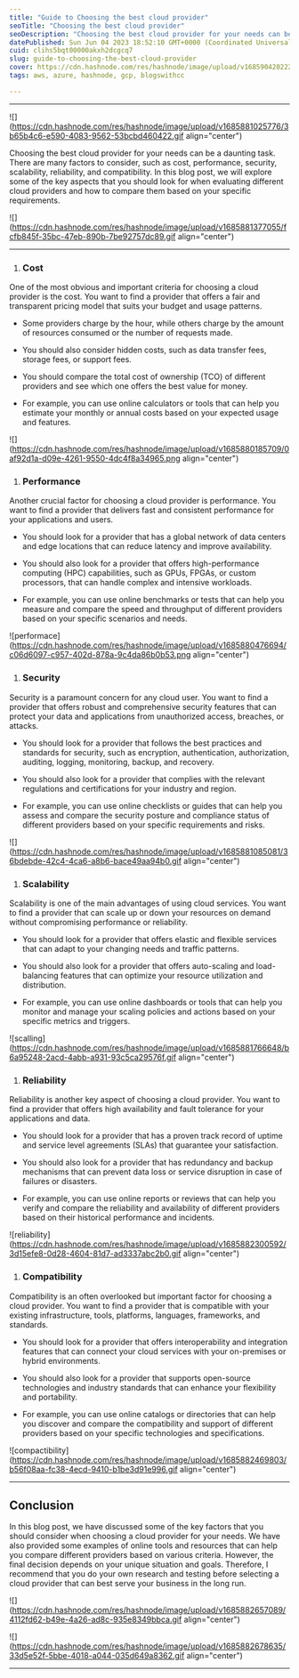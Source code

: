 ```yaml
---
title: "Guide to Choosing the best cloud provider"
seoTitle: "Choosing the best cloud provider"
seoDescription: "Choosing the best cloud provider for your needs can be a daunting task. There are many factors to consider, such as cost, performance, security, scalability"
datePublished: Sun Jun 04 2023 18:52:10 GMT+0000 (Coordinated Universal Time)
cuid: clihs5bqt00000akxh2dcgcq7
slug: guide-to-choosing-the-best-cloud-provider
cover: https://cdn.hashnode.com/res/hashnode/image/upload/v1685904202228/d367cce6-ef21-4175-ad5f-949ed5fed66c.png
tags: aws, azure, hashnode, gcp, blogswithcc

---
```


---

![](https://cdn.hashnode.com/res/hashnode/image/upload/v1685881025776/3b65b4c6-e590-4083-9562-53bcbd460422.gif align="center")

Choosing the best cloud provider for your needs can be a daunting task. There are many factors to consider, such as cost, performance, security, scalability, reliability, and compatibility. In this blog post, we will explore some of the key aspects that you should look for when evaluating different cloud providers and how to compare them based on your specific requirements.

![](https://cdn.hashnode.com/res/hashnode/image/upload/v1685881377055/fcfb845f-35bc-47eb-890b-7be92757dc89.gif align="center")

---

1. ### Cost
    

One of the most obvious and important criteria for choosing a cloud provider is the cost. You want to find a provider that offers a fair and transparent pricing model that suits your budget and usage patterns.

* Some providers charge by the hour, while others charge by the amount of resources consumed or the number of requests made.
    
* You should also consider hidden costs, such as data transfer fees, storage fees, or support fees.
    
* You should compare the total cost of ownership (TCO) of different providers and see which one offers the best value for money.
    
* For example, you can use online calculators or tools that can help you estimate your monthly or annual costs based on your expected usage and features.
    

![](https://cdn.hashnode.com/res/hashnode/image/upload/v1685880185709/0af92d1a-d09e-4261-9550-4dc4f8a34965.png align="center")

1. ### Performance
    

Another crucial factor for choosing a cloud provider is performance. You want to find a provider that delivers fast and consistent performance for your applications and users.

* You should look for a provider that has a global network of data centers and edge locations that can reduce latency and improve availability.
    
* You should also look for a provider that offers high-performance computing (HPC) capabilities, such as GPUs, FPGAs, or custom processors, that can handle complex and intensive workloads.
    
* For example, you can use online benchmarks or tests that can help you measure and compare the speed and throughput of different providers based on your specific scenarios and needs.
    

![performace](https://cdn.hashnode.com/res/hashnode/image/upload/v1685880476694/c06d6097-c957-402d-878a-9c4da86b0b53.png align="center")

1. ### Security
    

Security is a paramount concern for any cloud user. You want to find a provider that offers robust and comprehensive security features that can protect your data and applications from unauthorized access, breaches, or attacks.

* You should look for a provider that follows the best practices and standards for security, such as encryption, authentication, authorization, auditing, logging, monitoring, backup, and recovery.
    
* You should also look for a provider that complies with the relevant regulations and certifications for your industry and region.
    
* For example, you can use online checklists or guides that can help you assess and compare the security posture and compliance status of different providers based on your specific requirements and risks.
    

![](https://cdn.hashnode.com/res/hashnode/image/upload/v1685881085081/36bdebde-42c4-4ca6-a8b6-bace49aa94b0.gif align="center")

1. ### Scalability
    

Scalability is one of the main advantages of using cloud services. You want to find a provider that can scale up or down your resources on demand without compromising performance or reliability.

* You should look for a provider that offers elastic and flexible services that can adapt to your changing needs and traffic patterns.
    
* You should also look for a provider that offers auto-scaling and load-balancing features that can optimize your resource utilization and distribution.
    
* For example, you can use online dashboards or tools that can help you monitor and manage your scaling policies and actions based on your specific metrics and triggers.
    

![scalling](https://cdn.hashnode.com/res/hashnode/image/upload/v1685881766648/b6a95248-2acd-4abb-a931-93c5ca29576f.gif align="center")

1. ### Reliability
    

Reliability is another key aspect of choosing a cloud provider. You want to find a provider that offers high availability and fault tolerance for your applications and data.

* You should look for a provider that has a proven track record of uptime and service level agreements (SLAs) that guarantee your satisfaction.
    
* You should also look for a provider that has redundancy and backup mechanisms that can prevent data loss or service disruption in case of failures or disasters.
    
* For example, you can use online reports or reviews that can help you verify and compare the reliability and availability of different providers based on their historical performance and incidents.
    

![reliability](https://cdn.hashnode.com/res/hashnode/image/upload/v1685882300592/3d15efe8-0d28-4604-81d7-ad3337abc2b0.gif align="center")

1. ### Compatibility
    

Compatibility is an often overlooked but important factor for choosing a cloud provider. You want to find a provider that is compatible with your existing infrastructure, tools, platforms, languages, frameworks, and standards.

* You should look for a provider that offers interoperability and integration features that can connect your cloud services with your on-premises or hybrid environments.
    
* You should also look for a provider that supports open-source technologies and industry standards that can enhance your flexibility and portability.
    
* For example, you can use online catalogs or directories that can help you discover and compare the compatibility and support of different providers based on your specific technologies and specifications.
    

![compactibility](https://cdn.hashnode.com/res/hashnode/image/upload/v1685882469803/b56f08aa-fc38-4ecd-9410-b1be3d91e996.gif align="center")

---

## Conclusion

In this blog post, we have discussed some of the key factors that you should consider when choosing a cloud provider for your needs. We have also provided some examples of online tools and resources that can help you compare different providers based on various criteria. However, the final decision depends on your unique situation and goals. Therefore, I recommend that you do your own research and testing before selecting a cloud provider that can best serve your business in the long run.

![](https://cdn.hashnode.com/res/hashnode/image/upload/v1685882657089/4112fd62-b49e-4a26-ad8c-935e8349bbca.gif align="center")

![](https://cdn.hashnode.com/res/hashnode/image/upload/v1685882678635/33d5e52f-5bbe-4018-a044-035d649a8362.gif align="center")

---
